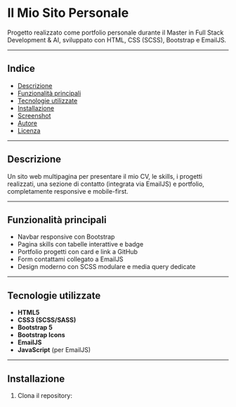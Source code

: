 # Il Mio Sito Personale

Progetto realizzato come portfolio personale durante il Master in Full Stack Development & AI, sviluppato con HTML, CSS (SCSS), Bootstrap e EmailJS.

---

## Indice

- [Descrizione](#descrizione)
- [Funzionalità principali](#funzionalità-principali)
- [Tecnologie utilizzate](#tecnologie-utilizzate)
- [Installazione](#installazione)
- [Screenshot](#screenshot)
- [Autore](#autore)
- [Licenza](#licenza)

---

## Descrizione

Un sito web multipagina per presentare il mio CV, le skills, i progetti realizzati, una sezione di contatto (integrata via EmailJS) e portfolio, completamente responsive e mobile-first.

---

## Funzionalità principali

- Navbar responsive con Bootstrap
- Pagina skills con tabelle interattive e badge
- Portfolio progetti con card e link a GitHub
- Form contattami collegato a EmailJS
- Design moderno con SCSS modulare e media query dedicate

---

## Tecnologie utilizzate

- **HTML5**
- **CSS3 (SCSS/SASS)**
- **Bootstrap 5**
- **Bootstrap Icons**
- **EmailJS**
- **JavaScript** (per EmailJS)

---

## Installazione

1. Clona il repository:

